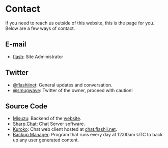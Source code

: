 # Contact

If you need to reach us outside of this website, this is the page for you. Below are a few ways of contact.

## E-mail
  - [flash](mailto:me+flashii@flash.moe): Site Administrator

## Twitter
  - [@flashiinet](https://twitter.com/flashiinet): General updates and conversation.
  - [@smugwave](https://twitter.com/smugwave): Twitter of the owner, proceed with caution!

## Source Code
  - [Misuzu](https://github.com/flashwave/misuzu): Backend of the [website](https://flashii.net).
  - [Sharp Chat](https://github.com/flashii/sharp-chat): Chat Server software.
  - [Kuroko](https://github.com/flashii/kuroko): Chat web client hosted at [chat.flashii.net](https://chat.flashii.net).
  - [Backup Manager](https://github.com/flashii/backup-manager): Program that runs every day at 12:00am UTC to back up any user generated content.
